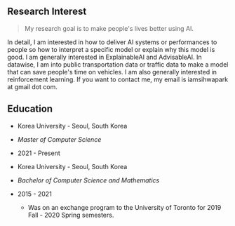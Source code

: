 ## Research Interest

> My research goal is to make people's lives better using AI.

In detail, I am interested in how to deliver AI systems or performances to people so how to interpret a specific model or explain why this model is good. I am generally interested in ExplainableAI and AdvisableAI. In datawise, I am into public transportation data or traffic data to make a model that can save people's time on vehicles. I am also generally interested in reinforcement learning. If you want to contact me, my email is iamsihwapark at gmail dot com. 

## Education

- Korea University - Seoul, South Korea
- _Master of Computer Science_
- 2021 - Present

- Korea University - Seoul, South Korea
- _Bachelor of Computer Science and Mathematics_
- 2015 - 2021
  - Was on an exchange program to the University of Toronto for 2019 Fall - 2020 Spring semesters.

